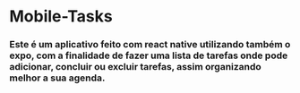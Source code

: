 # Mobile-Tasks

### Este é um aplicativo feito com react native utilizando também o expo, com a finalidade de fazer uma lista de tarefas onde pode adicionar, concluir ou excluir tarefas, assim organizando melhor a sua agenda.
